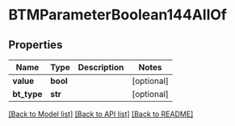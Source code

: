# BTMParameterBoolean144AllOf

## Properties
Name | Type | Description | Notes
------------ | ------------- | ------------- | -------------
**value** | **bool** |  | [optional] 
**bt_type** | **str** |  | [optional] 

[[Back to Model list]](../README.md#documentation-for-models) [[Back to API list]](../README.md#documentation-for-api-endpoints) [[Back to README]](../README.md)


